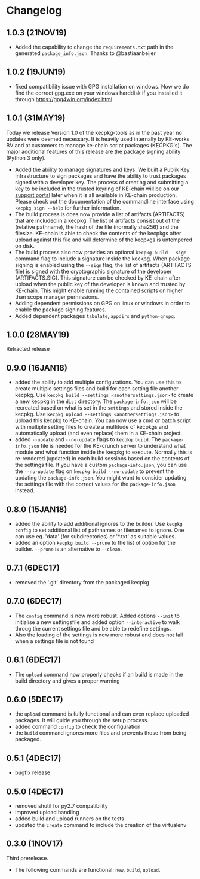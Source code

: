 # Changelog

## 1.0.3 (21NOV19)
 * Added the capability to change the `requirements.txt` path in the generated `package_info.json`. Thanks to @bastiaanbeijer

## 1.0.2 (19JUN19)
 * fixed compatibility issue with GPG installation on windows. Now we do find the correct gpg.exe on your windows harddisk if you installed it through https://gpg4win.org/index.html.

## 1.0.1 (31MAY19)
Today we release Version 1.0 of the kecpkg-tools as in the past year no updates were deemed necessary. It is heavily used internally by KE-works BV and at customers to manage ke-chain script packages (KECPKG's). The major additional features of this release are the package signing ability (Python 3 only). 

 * Added the ability to manage signatures and keys. We built a Publik Key Infrastructure to sign packages and have the ability to trust packages signed with a developer key. The process of creating and submitting a key to be included in the trusted keyring of KE-chain will be on our [support portal](https://support.ke-chain.com) later when it is all available in KE-chain production. Please check out the documentation of the commandline interface using `kecpkg sign --help` for further information.
 * The build process is does now provide a list of artifacts (ARTIFACTS) that are included in a kecpkg. The list of artifacts consist out of the (relative pathname), the hash of the file (normally sha256) and the filesize. KE-chain is able to check the contents of the kecpkgs after upload against this file and will determine of the kecpkgs is untempered on disk.
 * The build process also now provides an optional `kecpkg build --sign` command flag to include a signature inside the keckpg. When package signing is enabled using the `--sign` flag, the list of artifacts (ARTIFACTS file) is signed with the cryptographic signature of the developer (ARTIFACTS.SIG). This signature can be checked by KE-chain after upload when the public key of the developer is known and trusted by KE-chain. This might enable running the contained scripts on higher than scope manager permissions.
 * Adding dependent permissions on GPG on linux or windows in order to enable the package signing features.
 * Added dependent packages `tabulate`, `appdirs` and `python-gnupg`.
 
## 1.0.0 (28MAY19)
Retracted release

## 0.9.0 (16JAN18)
 * added the ability to add multiple configurations. You can use this to create multiple settings files and build for each setting file another kecpkg. Use `kecpkg build --settings <anothersettings.json>` to create a new kecpkg in the `dist` directory. The `package-info.json` will be recreated based on what is set in the `settings` and stored inside the kecpkg. Use `kecpkg upload --settings <anothersettings.json>` to upload this kecpkg to KE-chain. You can now use a cmd or batch script with multiple setting files to create a multitude of kecpkgs and automatically upload (and even replace) them in a KE-chain project.
 * added `--update` and `--no-update` flags to `kecpkg build`. The `package-info.json` file is needed for the KE-crunch server to understand what module and what function inside the kecpkg to execute. Normally this is re-rendered (updated) in each build sessions based on the contents of the settings file. If you have a custom `package-info.json`, you can use the `--no-update` flag on `kecpkg build --no-update` to prevent the updating the `package-info.json`. You might want to consider updating the settings file with the correct values for the `package-info.json` instead.

## 0.8.0 (15JAN18)
 * added the ability to add additional ignores to the builder. Use `kecpkg config` to set additional list of pathnames or filenames to ignore. One can use eg. 'data' (for subdirectories) or '*.txt' as suitable values.
 * added an option `kecpkg build --prune` to the list of option for the builder. `--prune` is an alternative to `--clean`.

## 0.7.1 (6DEC17)
 * removed the '.git' directory from the packaged kecpkg

## 0.7.0 (6DEC17)
 * The `config` command is now more robust. Added options `--init` to initialise a new settingsfile and added option `--interactive` to walk throug the current settings file and be able to redefine settings.
 * Also the loading of the settings is now more robust and does not fail when a settings file is not found

## 0.6.1 (6DEC17)
 * The `upload` command now properly checks if an build is made in the build directory and gives a proper warning

## 0.6.0 (5DEC17)

 * the `upload` command is fully functional and can even replace uploaded packages. It will guide you through the setup process.
 * added command `config` to check the configuration
 * the `build` command ignores more files and prevents those from being packaged.
  
## 0.5.1 (4DEC17)
 * bugfix release
  
## 0.5.0 (4DEC17)
 * removed shutil for py2.7 compatibility
 * improved upload handling
 * added build and upload runners on the tests
 * updated the `create` command to include the creation of the virtualenv
  
## 0.3.0 (1NOV17)

Third prerelease.
 * The following commands are functional: `new`, `build`, `upload`.
